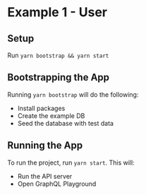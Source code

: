 # Example 1 - User

## Setup

Run `yarn bootstrap && yarn start`

## Bootstrapping the App

Running `yarn bootstrap` will do the following:

- Install packages
- Create the example DB
- Seed the database with test data

## Running the App

To run the project, run `yarn start`.  This will:

- Run the API server
- Open GraphQL Playground
